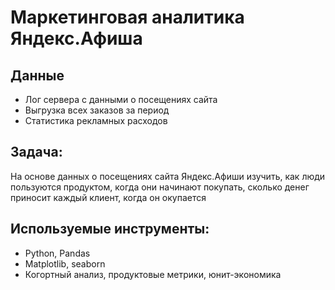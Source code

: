 # Маркетинговая аналитика Яндекс.Афиша

## Данные
- Лог сервера с данными о посещениях сайта
- Выгрузка всех заказов за период
- Статистика рекламных расходов

## Задача:
На основе данных о посещениях сайта Яндекс.Афиши изучить, как люди пользуются продуктом, когда они начинают покупать,
сколько денег приносит каждый клиент, когда он окупается

## Используемые инструменты:
- Python, Pandas
- Matplotlib, seaborn
- Когортный анализ, продуктовые метрики, юнит-экономика

